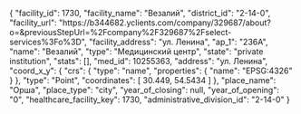 {
    "facility_id": 1730,
    "facility_name": "Везалий",
    "district_id": "2-14-0",
    "facility_url": "https:\/\/b344682.yclients.com\/company\/329687\/about?o=&previousStepUrl=%2Fcompany%2F329687%2Fselect-services%3Fo%3D",
    "facility_address": "ул. Ленина",
    "ap_1": "236А",
    "name": "Везалий",
    "type": "Медицинский центр",
    "state": "private institution",
    "stats": [],
    "med_id": 10255363,
    "address": "ул. Ленина",
    "coord_x_y": {
        "crs": {
            "type": "name",
            "properties": {
                "name": "EPSG:4326"
            }
        },
        "type": "Point",
        "coordinates": [
            30.449,
            54.5434
        ]
    },
    "place_name": "Орша",
    "place_type": "city",
    "year_of_closing": null,
    "year_of_opening": "0",
    "healthcare_facility_key": 1730,
    "administrative_division_id": "2-14-0"
}
